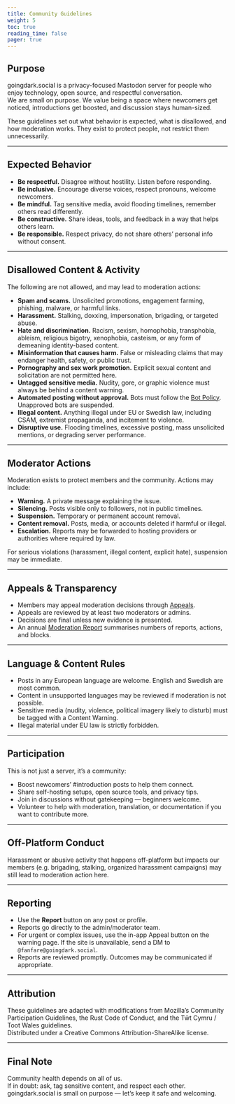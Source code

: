 ```yaml
---
title: Community Guidelines
weight: 5
toc: true
reading_time: false
pager: true
---
```


## Purpose

goingdark.social is a privacy-focused Mastodon server for people who enjoy technology, open source, and respectful conversation.  
We are small on purpose. We value being a space where newcomers get noticed, introductions get boosted, and discussion stays human-sized.  

These guidelines set out what behavior is expected, what is disallowed, and how moderation works. They exist to protect people, not restrict them unnecessarily.  

---

## Expected Behavior

- **Be respectful.** Disagree without hostility. Listen before responding.  
- **Be inclusive.** Encourage diverse voices, respect pronouns, welcome newcomers.  
- **Be mindful.** Tag sensitive media, avoid flooding timelines, remember others read differently.  
- **Be constructive.** Share ideas, tools, and feedback in a way that helps others learn.  
- **Be responsible.** Respect privacy, do not share others’ personal info without consent.  

---

## Disallowed Content & Activity

The following are not allowed, and may lead to moderation actions:

- **Spam and scams.** Unsolicited promotions, engagement farming, phishing, malware, or harmful links.  
- **Harassment.** Stalking, doxxing, impersonation, brigading, or targeted abuse.  
- **Hate and discrimination.** Racism, sexism, homophobia, transphobia, ableism, religious bigotry, xenophobia, casteism, or any form of demeaning identity-based content.  
- **Misinformation that causes harm.** False or misleading claims that may endanger health, safety, or public trust.  
- **Pornography and sex work promotion.** Explicit sexual content and solicitation are not permitted here.  
- **Untagged sensitive media.** Nudity, gore, or graphic violence must always be behind a content warning.  
- **Automated posting without approval.** Bots must follow the [Bot Policy](/docs/policies/rules/bots/). Unapproved bots are suspended.  
- **Illegal content.** Anything illegal under EU or Swedish law, including CSAM, extremist propaganda, and incitement to violence.  
- **Disruptive use.** Flooding timelines, excessive posting, mass unsolicited mentions, or degrading server performance.  

---

## Moderator Actions

Moderation exists to protect members and the community. Actions may include:

- **Warning.** A private message explaining the issue.  
- **Silencing.** Posts visible only to followers, not in public timelines.  
- **Suspension.** Temporary or permanent account removal.  
- **Content removal.** Posts, media, or accounts deleted if harmful or illegal.  
- **Escalation.** Reports may be forwarded to hosting providers or authorities where required by law.  

For serious violations (harassment, illegal content, explicit hate), suspension may be immediate.  

---

## Appeals & Transparency

- Members may appeal moderation decisions through [Appeals](/docs/legal/appeals/).  
- Appeals are reviewed by at least two moderators or admins.  
- Decisions are final unless new evidence is presented.  
- An annual [Moderation Report](/docs/policies/moderation-report/) summarises numbers of reports, actions, and blocks.  

---

## Language & Content Rules

- Posts in any European language are welcome. English and Swedish are most common.  
- Content in unsupported languages may be reviewed if moderation is not possible.  
- Sensitive media (nudity, violence, political imagery likely to disturb) must be tagged with a Content Warning.  
- Illegal material under EU law is strictly forbidden.  

---

## Participation

This is not just a server, it’s a community:  

- Boost newcomers’ #introduction posts to help them connect.  
- Share self-hosting setups, open source tools, and privacy tips.  
- Join in discussions without gatekeeping — beginners welcome.  
- Volunteer to help with moderation, translation, or documentation if you want to contribute more.  

---

## Off-Platform Conduct

Harassment or abusive activity that happens off-platform but impacts our members (e.g. brigading, stalking, organized harassment campaigns) may still lead to moderation action here.  

---

## Reporting

- Use the **Report** button on any post or profile.
- Reports go directly to the admin/moderator team.
- For urgent or complex issues, use the in-app Appeal button on the warning page. If the site is unavailable, send a DM to `@fanfare@goingdark.social`.
- Reports are reviewed promptly. Outcomes may be communicated if appropriate.

---

## Attribution

These guidelines are adapted with modifications from Mozilla’s Community Participation Guidelines, the Rust Code of Conduct, and the Tŵt Cymru / Toot Wales guidelines.  
Distributed under a Creative Commons Attribution-ShareAlike license.  

---

## Final Note

Community health depends on all of us.  
If in doubt: ask, tag sensitive content, and respect each other.  
goingdark.social is small on purpose — let’s keep it safe and welcoming.  
